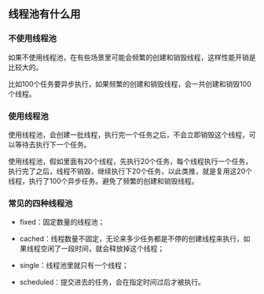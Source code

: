 ## 线程池有什么用

### 不使用线程池

如果不使用线程池，在有些场景里可能会频繁的创建和销毁线程，这样性能开销是比较大的。

比如100个任务要异步执行，如果频繁的创建和销毁线程，会一共创建和销毁100个线程。

### 使用线程池

使用线程池，会创建一批线程，执行完一个任务之后，不会立即销毁这个线程，可以等待去执行下一个任务。

使用线程池，假如里面有20个线程，先执行20个任务，每个线程执行一个任务，执行完了之后，线程不销毁，继续执行下20个任务，以此类推，就是复用这20个线程，执行了100个异步任务。避免了频繁的创建和销毁线程。

### 常见的四种线程池

- fixed：固定数量的线程池；

- cached：线程数量不固定，无论来多少任务都是不停的创建线程来执行，如果线程空闲了一段时间，就会释放掉这个线程；
- single：线程池里就只有一个线程；
- scheduled：提交进去的任务，会在指定时间过后才被执行。



